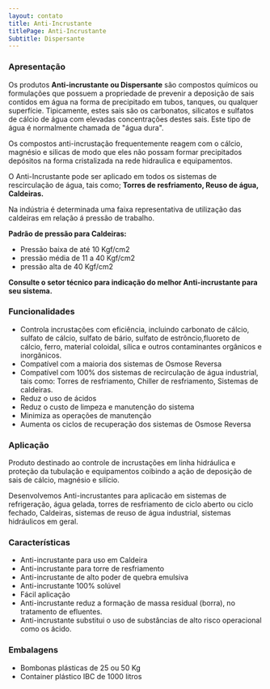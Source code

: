 ```yaml
---
layout: contato
title: Anti-Incrustante
titlePage: Anti-Incrustante
Subtitle: Dispersante
---
```


### **Apresentação**

Os produtos **Anti-incrustante ou Dispersante** são compostos químicos ou formulações que possuem a propriedade de prevenir a deposição de sais contidos em água na forma de precipitado em tubos, tanques, ou qualquer superfície. Tipicamente, estes sais são os carbonatos, silicatos e sulfatos de cálcio de água com elevadas concentrações destes sais. Este tipo de água é normalmente chamada de "água dura".

Os compostos anti-incrustação frequentemente reagem com o cálcio, magnésio e silicas de modo que eles não possam formar precipitados depósitos na forma cristalizada na rede hidraulica e equipamentos.

O Anti-Incrustante pode ser aplicado em todos os sistemas de rescirculação de água, tais como; **Torres de resfriamento, Reuso de água, Caldeiras.**

Na indústria é determinada uma faixa representativa de utilização das caldeiras em relação á pressão de trabalho. 

>
**Padrão de pressão para Caldeiras:** 

 - Pressão baixa de até 10 Kgf/cm2 
 - pressão média de 11 a 40 Kgf/cm2
 - pressão alta de 40 Kgf/cm2


 
**Consulte o setor técnico para indicação do melhor Anti-incrustante para seu sistema.**

### **Funcionalidades**

- Controla incrustações com eficiência, incluindo carbonato de cálcio, sulfato de cálcio, sulfato de bário, sulfato de estrôncio,fluoreto de cálcio, ferro, material coloidal, sílica e outros contaminantes orgânicos e inorgânicos.
- Compatível com a maioria dos sistemas de Osmose Reversa
- Compatível com 100% dos sistemas de recirculação de água industrial, tais como: Torres de resfriamento, Chiller de resfriamento, Sistemas de caldeiras.
- Reduz o uso de ácidos 
- Reduz o custo de limpeza e manutenção do sistema 
- Minimiza as operações de manutenção 
- Aumenta os ciclos de recuperação dos sistemas de Osmose Reversa


### **Aplicação**
Produto destinado ao controle de incrustações em linha hidráulica e proteção da tubulação e equipamentos coibindo a ação de deposição de sais de cálcio, magnésio e silício.

Desenvolvemos Anti-incrustantes para aplicacão em sistemas de refrigeração, água gelada, torres de resfriamento de ciclo aberto ou ciclo fechado, Caldeiras, sistemas de reuso de água industrial, sistemas hidráulicos em geral.

### **Características**

- Anti-incrustante para uso em Caldeira
- Anti-incrustante para torre de resfriamento
- Anti-incrustante de alto poder de quebra emulsiva
- Anti-incrustante 100% solúvel
- Fácil aplicação
- Anti-incrustante reduz a formação de massa residual (borra), no tratamento de efluentes.
- Anti-incrustante substitui o uso de substâncias de alto risco operacional como os ácido.

### Embalagens

- Bombonas plásticas de 25 ou 50 Kg
- Container plástico IBC de 1000 litros
